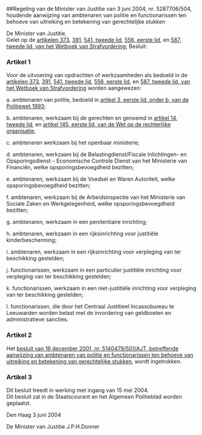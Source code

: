 <meta http-equiv='Content-Type' content='text/html; charset=utf-8' />

##Regeling van de Minister van Justitie van 3 juni 2004, nr. 5287706/504, houdende aanwijzing van ambtenaren van politie en functionarissen ten behoeve van uitreiking en betekening van gerechtelijke stukken

De Minister van Justitie,  
Gelet op de [artikelen 373](../../../../../../../../../../../wet/wet/van/15/januari/1921/BWBR0001903/README.md), [391](../../../../../../../../../../../wet/wet/van/15/januari/1921/BWBR0001903/README.md), [541, tweede lid](../../../../../../../../../../../wet/wet/van/15/januari/1921/BWBR0001903/README.md), [556, eerste lid](../../../../../../../../../../../wet/wet/van/15/januari/1921/BWBR0001903/README.md), en [587, tweede lid, van het Wetboek van Strafvordering](../../../../../../../../../../../wet/wet/van/15/januari/1921/BWBR0001903/README.md);
Besluit:    

### Artikel  1  

Voor de uitvoering van opdrachten of werkzaamheden als bedoeld in de [artikelen 373](../../../../../../../../../../../wet/wet/van/15/januari/1921/BWBR0001903/README.md), [391](../../../../../../../../../../../wet/wet/van/15/januari/1921/BWBR0001903/README.md), [541, tweede lid](../../../../../../../../../../../wet/wet/van/15/januari/1921/BWBR0001903/README.md), [556, eerste lid](../../../../../../../../../../../wet/wet/van/15/januari/1921/BWBR0001903/README.md), en [587, tweede lid, van het Wetboek van Strafvordering](../../../../../../../../../../../wet/wet/van/15/januari/1921/BWBR0001903/README.md) worden aangewezen: 

a. ambtenaren van politie, bedoeld in [artikel 3, eerste lid, onder b, van de Politiewet 1993](../../../../../../../../../../../wet/politiewet/1993/BWBR0006299/README.md);  

b. ambtenaren, werkzaam bij de gerechten en genoemd in [artikel 14, tweede lid](../../../../../../../../../../../wet/wet/op/de/rechterlijke/organisatie/BWBR0001830/README.md), en [artikel 145, eerste lid, van de Wet op de rechterlijke organisatie](../../../../../../../../../../../wet/wet/op/de/rechterlijke/organisatie/BWBR0001830/README.md);  

c. ambtenaren werkzaam bij het openbaar ministerie;  

d. ambtenaren, werkzaam bij de Belastingdienst/Fiscale Inlichtingen- en Opsporingsdienst – Economische Controle Dienst van het Ministerie van Financiën, welke opsporingsbevoegdheid bezitten;  

e. ambtenaren, werkzaam bij de Voedsel en Waren Autoriteit, welke opsporingsbevoegdheid bezitten;  

f. ambtenaren, werkzaam bij de Arbeidsinspectie van het Ministerie van Sociale Zaken en Werkgelegenheid, welke opsporingsbevoegdheid bezitten;  

g. ambtenaren, werkzaam in een penitentiaire inrichting;  

h. ambtenaren, werkzaam in een rijksinrichting voor justitiële kinderbescherming;  

i. ambtenaren, werkzaam in een rijksinrichting voor verpleging van ter beschikking gestelden;  

j. functionarissen, werkzaam in een particulier justitiële inrichting voor verpleging van ter beschikking gestelden;  

k. functionarissen, werkzaam in een niet-justitiële inrichting voor verpleging van ter beschikking gestelden;  

l. functionarissen, die door het Centraal Justitieel Incassobureau te Leeuwarden worden belast met de invordering van geldboeten en administratieve sancties.    

### Artikel  2  

Het [besluit van 19 december 2001, nr. 5140479/501/AJT, betreffende aanwijzing van ambtenaren van politie en functionarissen ten behoeve van uitreiking en betekening van gerechtelijke stukken](../../../../../../../../../../../ministeriele-regeling/aanwijzing/ambtenaren/van/politie/en/functionarissen/t.b.v./uitreiking/en/etc/BWBR0013219/README.md), wordt ingetrokken.  

### Artikel  3  

Dit besluit treedt in werking met ingang van 15 mei 2004.  
Dit besluit zal in de Staatscourant en het Algemeen Politieblad worden geplaatst.   

Den Haag 
3 juni 2004    

De 
Minister van Justitie
J.P.H.Donner    
